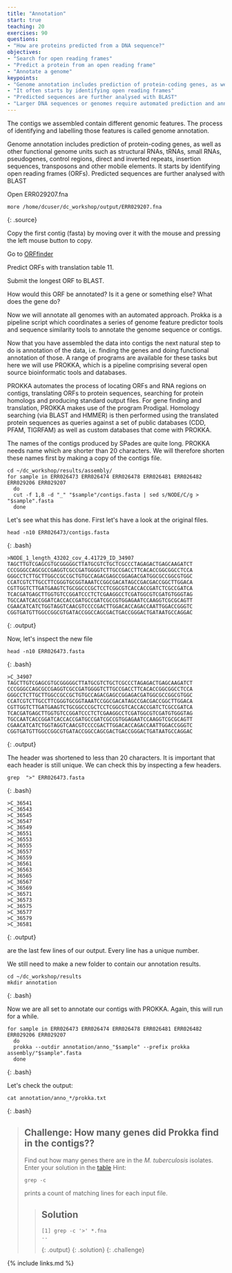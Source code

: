 ```yaml
---
title: "Annotation"
start: true
teaching: 20
exercises: 90
questions:
- "How are proteins predicted from a DNA sequence?"
objectives:
- "Search for open reading frames"
- "Predict a protein from an open reading frame"
- "Annotate a genome"
keypoints:
- "Genome annotation includes prediction of protein-coding genes, as well as other functional genome units"
- "It often starts by identifying open reading frames"
- "Predicted sequences are further analysed with BLAST"
- "Larger DNA sequences or genomes require automated prediction and annotation"
---
```


The contigs we assembled contain different genomic features. The process of identifying and labelling those features is called genome annotation.

Genome annotation includes prediction of protein-coding genes, as well as other functional genome units such as structural RNAs, tRNAs, small RNAs, pseudogenes, control regions, direct and inverted repeats, insertion sequences, transposons and other mobile elements. It starts by identifying open reading frames (ORFs). Predicted sequences are further analysed with BLAST


Open ERR029207.fna

~~~
more /home/dcuser/dc_workshop/output/ERR029207.fna 
~~~
{: .source}


Copy the first contig (fasta) by moving over it with the mouse and pressing the left mouse button to copy.

Go to [ORFfinder](https://www.ncbi.nlm.nih.gov/orffinder/)

Predict ORFs with translation table 11.

Submit the longest ORF to BLAST.

How would this ORF be annotated? Is it a gene or something else? What does the gene do?

Now we will annotate all genomes with an automated approach. Prokka is a pipeline script which coordinates a series of genome feature predictor tools and sequence similarity tools to annotate the genome sequence or contigs. 

Now that you have assembled the data into contigs the next natural step to do is annotation of the data, i.e. finding the genes and doing functional annotation of those. A range of programs are available for these tasks but here we will use PROKKA, which is a pipeline comprising several open source bioinformatic tools and databases.

PROKKA automates the process of locating ORFs and RNA regions on contigs, translating ORFs to protein sequences, searching for protein homologs and producing standard output files. For gene finding and translation, PROKKA makes use of the program Prodigal. Homology searching (via BLAST and HMMER) is then performed using the translated protein sequences as queries against a set of public databases (CDD, PFAM, TIGRFAM) as well as custom databases that come with PROKKA.


The names of the contigs produced by SPades are quite long. PROKKA needs name which are shorter than 20 characters. We will therefore shorten these names first by making a copy of the contigs file.

~~~
cd ~/dc_workshop/results/assembly/
for sample in ERR026473 ERR026474 ERR026478 ERR026481 ERR026482 ERR029206 ERR029207
  do
  cut -f 1,8 -d "_" "$sample"/contigs.fasta | sed s/NODE/C/g > "$sample".fasta
  done
~~~

Let's see what this has done. First let's have a look at the original files.

~~~
head -n10 ERR026473/contigs.fasta
~~~
{: .bash}

~~~
>NODE_1_length_43202_cov_4.41729_ID_34907
TAGCTTGTCGAGCGTGCGGGGGCTTATGCGTCTGCTCGCCCTAGAGACTGAGCAAGATCT
CCCGGGCCAGCGCCGAGGTCGCCGATGGGGTCTTGCCGACCTTCACACCGGCGGCCTCCA
GGGCCTCTTGCTTGGCCGCCGCTGTGCCAGACGAGCCGGAGACGATGGCGCCGGCGTGGC
CCATCGTCTTGCCTTCGGGTGCGGTAAATCCGGCGACATAGCCGACGACCGGCTTGGACA
CGTTGGTCTTGATGAAGTCTGCGGCCCGCTCCTCGGCGTCACCACCGATCTCGCCGATCA
TCACGATGAGCTTGGTGTCCGGATCCCTCTCGAAGGCCTCGATGGCGTCGATGTGGGTAG
TGCCAATCACCGGATCACCACCGATGCCGATCGCCGTGGAGAATCCAAGGTCGCGCAGTT
CGAACATCATCTGGTAGGTCAACGTCCCCGACTTGGACACCAGACCAATTGGACCGGGTC
CGGTGATGTTGGCCGGCGTGATACCGGCCAGCGACTGACCGGGACTGATAATGCCAGGAC
~~~
{: .output}

Now, let's inspect the new file

~~~
head -n10 ERR026473.fasta
~~~
{: .bash}

~~~
>C_34907
TAGCTTGTCGAGCGTGCGGGGGCTTATGCGTCTGCTCGCCCTAGAGACTGAGCAAGATCT
CCCGGGCCAGCGCCGAGGTCGCCGATGGGGTCTTGCCGACCTTCACACCGGCGGCCTCCA
GGGCCTCTTGCTTGGCCGCCGCTGTGCCAGACGAGCCGGAGACGATGGCGCCGGCGTGGC
CCATCGTCTTGCCTTCGGGTGCGGTAAATCCGGCGACATAGCCGACGACCGGCTTGGACA
CGTTGGTCTTGATGAAGTCTGCGGCCCGCTCCTCGGCGTCACCACCGATCTCGCCGATCA
TCACGATGAGCTTGGTGTCCGGATCCCTCTCGAAGGCCTCGATGGCGTCGATGTGGGTAG
TGCCAATCACCGGATCACCACCGATGCCGATCGCCGTGGAGAATCCAAGGTCGCGCAGTT
CGAACATCATCTGGTAGGTCAACGTCCCCGACTTGGACACCAGACCAATTGGACCGGGTC
CGGTGATGTTGGCCGGCGTGATACCGGCCAGCGACTGACCGGGACTGATAATGCCAGGAC
~~~
{: .output}

The header was shortened to less than 20 characters. It is important that each header is still unique. We can check this by inspecting a few headers.

~~~
grep  ">" ERR026473.fasta
~~~
{: .bash}

~~~
>C_36541
>C_36543
>C_36545
>C_36547
>C_36549
>C_36551
>C_36553
>C_36555
>C_36557
>C_36559
>C_36561
>C_36563
>C_36565
>C_36567
>C_36569
>C_36571
>C_36573
>C_36575
>C_36577
>C_36579
>C_36581
~~~
{: .output}

are the last few lines of our output. Every line has a unique number.

We still need to make a new folder to contain our annotation results.

~~~
cd ~/dc_workshop/results
mkdir annotation
~~~
{: .bash}

Now we are all set to annotate our contigs with PROKKA. Again, this will run for a while.

~~~
for sample in ERR026473 ERR026474 ERR026478 ERR026481 ERR026482 ERR029206 ERR029207
  do
  prokka --outdir annotation/anno_"$sample" --prefix prokka assembly/"$sample".fasta
  done
~~~
{: .bash}

Let's check the output:

~~~
cat annotation/anno_*/prokka.txt
~~~
{: .bash}


> ## Challenge: How many genes did Prokka find in the contigs??
>
> Find out how many genes there are in the *M. tuberculosis* isolates. Enter your solution in the
> [table](https://docs.google.com/spreadsheets/d/1xjiliy_USyMwiyzEgWhpn8_109F7Z3jPM_f7Jp-lOb8/edit?usp=sharing)
> Hint:
> ~~~
> grep -c 
> ~~~
> prints a count of matching lines for each input file.
> 
> > ## Solution
> >
> > 
> > ~~~
> > [1] grep -c '>' *.fna
> > ..
> > ~~~
> > {: .output}
> {: .solution}
{: .challenge}



{% include links.md %}
